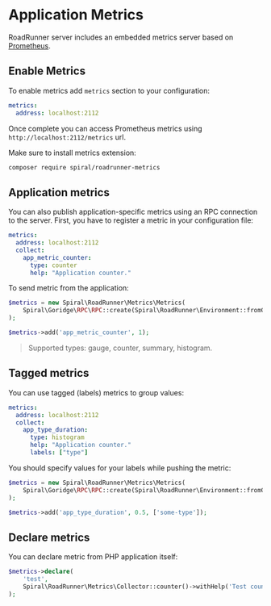 # Application Metrics

RoadRunner server includes an embedded metrics server based on [Prometheus](https://prometheus.io/).

## Enable Metrics

To enable metrics add `metrics` section to your configuration:

```yaml
metrics:
  address: localhost:2112
```

Once complete you can access Prometheus metrics using `http://localhost:2112/metrics` url.

Make sure to install metrics extension:

```bash
composer require spiral/roadrunner-metrics
```

## Application metrics

You can also publish application-specific metrics using an RPC connection to the server. First, you have to register a metric in your
configuration file:

```yaml
metrics:
  address: localhost:2112
  collect:
    app_metric_counter:
      type: counter
      help: "Application counter."
```

To send metric from the application:

```php
$metrics = new Spiral\RoadRunner\Metrics\Metrics(
    Spiral\Goridge\RPC\RPC::create(Spiral\RoadRunner\Environment::fromGlobals()->getRPCAddress())
);

$metrics->add('app_metric_counter', 1);
```

> Supported types: gauge, counter, summary, histogram.

## Tagged metrics

You can use tagged (labels) metrics to group values:

```yaml
metrics:
  address: localhost:2112
  collect:
    app_type_duration:
      type: histogram
      help: "Application counter."
      labels: ["type"]
```

You should specify values for your labels while pushing the metric:

```php
$metrics = new Spiral\RoadRunner\Metrics\Metrics(
    Spiral\Goridge\RPC\RPC::create(Spiral\RoadRunner\Environment::fromGlobals()->getRPCAddress())
);

$metrics->add('app_type_duration', 0.5, ['some-type']);
```

## Declare metrics

You can declare metric from PHP application itself:

```php
$metrics->declare(
    'test',
    Spiral\RoadRunner\Metrics\Collector::counter()->withHelp('Test counter')
);
```
